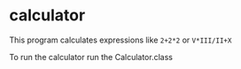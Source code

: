 # calculator
This program calculates expressions like `2+2*2` or `V*III/II+X`

To run the calculator run the Calculator.class
